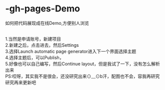 # -gh-pages-Demo
如何把代码展现成在线Demo,方便别人浏览

<br>1.当然是申请账号，新建项目
<br>2.新建之后，点击进去，然后Settings
<br>3.选择Launch automatic page generator进入下一个界面选择主题
<br>4.选择主题后，可以Publish，
<br>5.好像也可以自己编写，然后Continue layout，但是我试了一下，没有怎么解析出来
<br>PS:哎呀，其实我不是很会，还没研究出来⊙﹏⊙b汗，配图也不会，容我再研究 研究再来更新吧
